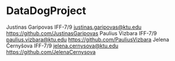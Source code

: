 # DataDogProject

Justinas Garipovas IFF-7/9 justinas.garipovas@ktu.edu https://github.com/JustinasGaripovas
Paulius Vizbara IFF-7/9 paulius.vizbara@ktu.edu https://github.com/PauliusVizbara
Jelena Černyšova IFF-7/9 jelena.cernysova@ktu.edu https://github.com/JelenaCernysova
